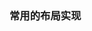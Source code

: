 [comment]: <> (title: '常用的布局实现', date: '2019-8-18', update: '', keywords: 'css, layout')

### 常用的布局实现
